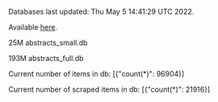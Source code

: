 Databases last updated: Thu May  5 14:41:29 UTC 2022. 

Available [here](https://github.com/cbeauhilton/ash-db/releases).


25M	abstracts_small.db

193M	abstracts_full.db

Current number of items in db:
[{"count(*)": 96904}]

Current number of scraped items in db:
[{"count(*)": 21916}]
